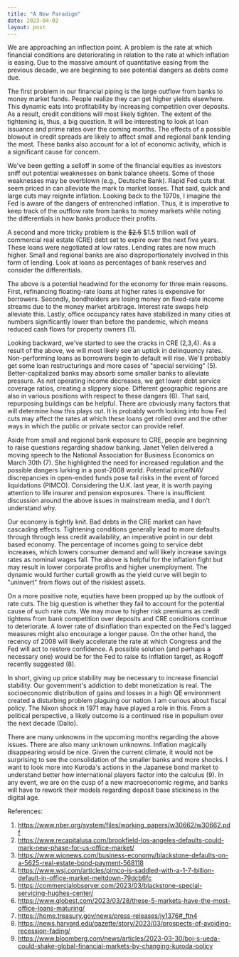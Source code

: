 ```yaml
---
title: "A New Paradigm"
date: 2023-04-02
layout: post
---
```

We are approaching an inflection point. 
A problem is the rate at which financial conditions are deteriorating in relation to the rate at which inflation is easing. 
Due to the massive amount of quantitative easing from the previous decade, we are beginning to see potential dangers as debts come due.

The first problem in our financial piping is the large outflow from banks to money market funds. 
People realize they can get higher yields elsewhere. 
This dynamic eats into profitability by increasing competition over deposits. 
As a result, credit conditions will most likely tighten. 
The extent of the tightening is, thus, a big question. 
It will be interesting to look at loan issuance and prime rates over the coming months. 
The effects of a possible blowout in credit spreads are likely to affect small and regional bank lending the most. 
These banks also account for a lot of economic activity, which is a significant cause for concern.

We've been getting a selloff in some of the financial equities as investors sniff out potential weaknesses on bank balance sheets. 
Some of those weaknesses may be overblown (e.g., Deutsche Bank). Rapid Fed cuts that seem priced in can alleviate the mark to market losses. 
That said, quick and large cuts may reignite inflation. Looking back to the 1970s, I imagine the Fed is aware of the dangers of entrenched inflation. 
Thus, it is imperative to keep track of the outflow rate from banks to money markets while noting the differentials in how banks produce their profits.

A second and more tricky problem is the ~~$2.5~~ $1.5 trillion wall of commercial real estate (CRE) debt set to expire over the next five years. 
These loans were negotiated at low rates. Lending rates are now much higher. 
Small and regional banks are also disproportionately involved in this form of lending. 
Look at loans as percentages of bank reserves and consider the differentials.

The above is a potential headwind for the economy for three main reasons. 
First, refinancing floating-rate loans at higher rates is expensive for borrowers. 
Secondly, bondholders are losing money on fixed-rate income streams due to the money market arbitrage. Interest rate swaps help alleviate this.
Lastly, office occupancy rates have stabilized in many cities at numbers significantly lower than before the pandemic, which means reduced cash flows for property owners (1).

Looking backward, we've started to see the cracks in CRE (2,3,4). 
As a result of the above, we will most likely see an uptick in delinquency rates. 
Non-performing loans as borrowers begin to default will rise. 
We'll probably get some loan restructurings and more cases of "special servicing" (5). 
Better-capitalized banks may absorb some smaller banks to alleviate pressure. 
As net operating income decreases, we get lower debt service coverage ratios, creating a slippery slope. 
Different geographic regions are also in various positions with respect to these dangers (6). 
That said, repurposing buildings can be helpful. There are obviously many factors that will determine how this plays out. 
It is probably worth looking into how Fed cuts may affect the rates at which these loans get rolled over and the other ways in which the public or private sector can provide relief. 

Aside from small and regional bank exposure to CRE, people are beginning to raise questions regarding shadow banking. 
Janet Yellen delivered a moving speech to the National Association for Business Economics on March 30th (7). 
She highlighted the need for increased regulation and the possible dangers lurking in a post-2008 world. 
Potential price/NAV discrepancies in open-ended funds pose tail risks in the event of forced liquidations (PIMCO).
Considering the U.K. last year, it is worth paying attention to life insurer and pension exposures. 
There is insufficient discussion around the above issues in mainstream media, and I don't understand why.

Our economy is tightly knit. Bad debts in the CRE market can have cascading effects. 
Tightening conditions generally lead to more defaults through through less credit availability, an imperative point in our debt based economy. 
The percentage of incomes going to service debt increases, which lowers consumer demand and will likely increase savings rates as nominal wages fall. 
The above is helpful for the inflation fight but may result in lower corporate profits and higher unemployment. 
The dynamic would further curtail growth as the yield curve will begin to "uninvert" from flows out of the riskiest assets.

On a more positive note, equities have been propped up by the outlook of rate cuts. 
The big question is whether they fail to account for the potential cause of such rate cuts. 
We may move to higher risk premiums as credit tightens from bank competition over deposits and CRE conditions continue to deteriorate. 
A lower rate of disinflation than expected on the Fed's lagged measures might also encourage a longer pause. 
On the other hand, the recency of 2008 will likely accelerate the rate at which Congress and the Fed will act to restore confidence. 
A possible solution (and perhaps a necessary one) would be for the Fed to raise its inflation target, as Rogoff recently suggested (8).

In short, giving up price stability may be necessary to increase financial stability. 
Our government's addiction to debt monetization is real. 
The socioeconomic distribution of gains and losses in a high QE environment created a disturbing problem plaguing our nation. I am curious about fiscal policy.
The Nixon shock in 1971 may have played a role in this. From a political perspective, a likely outcome is a continued rise in populism over the next decade (Dalio).

There are many unknowns in the upcoming months regarding the above issues. 
There are also many unknown unknowns. Inflation magically disappearing would be nice. 
Given the current climate, it would not be surprising to see the consolidation of the smaller banks and more shocks. 
I want to look more into Kuroda's actions in the Japanese bond market to understand better how international players factor into the calculus (9). 
In any event, we are on the cusp of a new macroeconomic regime, and banks will have to rework their models regarding deposit base stickiness in the digital age.

References:

1.	https://www.nber.org/system/files/working_papers/w30662/w30662.pdf
2.	https://www.recapitalusa.com/brookfield-los-angeles-defaults-could-mark-new-phase-for-us-office-market/
3.	https://www.wionews.com/business-economy/blackstone-defaults-on-a-5625-real-estate-bond-payment-568118
4.	https://www.wsj.com/articles/pimco-is-saddled-with-a-1-7-billion-default-in-office-market-meltdown-79dcb6fc
5.	https://commercialobserver.com/2023/03/blackstone-special-servicing-hughes-center/
6.	https://www.globest.com/2023/03/28/these-5-markets-have-the-most-office-loans-maturing/
7.	https://home.treasury.gov/news/press-releases/jy1376#_ftn4
8.	https://news.harvard.edu/gazette/story/2023/03/prospects-of-avoiding-recession-fading/
9.	https://www.bloomberg.com/news/articles/2023-03-30/boj-s-ueda-could-shake-global-financial-markets-by-changing-kuroda-policy

